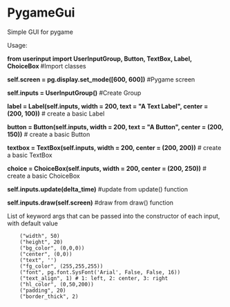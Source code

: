 # PygameGui
Simple GUI for pygame

Usage:

<b>from userinput import UserInputGroup, Button, TextBox, Label, ChoiceBox  </b> #Import classes

<b>self.screen = pg.display.set_mode([600, 600])</b>   #Pygame screen

<b>self.inputs = UserInputGroup()</b>   #Create Group

<b>label = Label(self.inputs, width = 200, text = "A Text Label", center = (200, 100))</b>  # create a basic Label

<b>button = Button(self.inputs, width = 200,  text = "A Button", center = (200, 150))</b>  # create a basic Button

<b>textbox = TextBox(self.inputs, width = 200, center = (200, 200))</b>  # create a basic TextBox

<b>choice = ChoiceBox(self.inputs, width = 200, center = (200, 250))</b>  # create a basic ChoiceBox

<b>self.inputs.update(delta_time)</b>   #update from update() function

<b>self.inputs.draw(self.screen)</b>   #draw from draw() function

List of keyword args that can be passed into the constructor of each input, with default value

        ("width", 50)
        ("height", 20)
        ("bg_color", (0,0,0))
        ("center", (0,0))
        ("text", '')
        ("fg_color", (255,255,255))
        ("font", pg.font.SysFont('Arial', False, False, 16))
        ("text_align", 1) # 1: left, 2: center, 3: right
        ("hl_color", (0,50,200))
        ("padding", 20)
        ("border_thick", 2)

